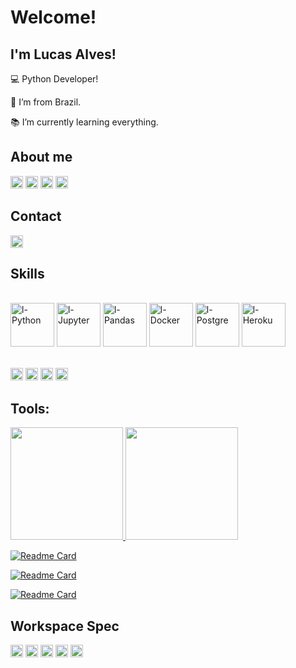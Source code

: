 # Welcome!

## I'm Lucas Alves!

:computer: Python Developer!

:house_with_garden: I’m from Brazil.

:books: I’m currently learning everything.

## About me
<div>
  <img height="20" src="https://komarev.com/ghpvc/?username=Prog-LucasAlves&style=plastic">
  <a href="https://github.com/Prog-LucasAlves" target="_blank"><img height="20" src="https://img.shields.io/badge/-Github-000?style=plastic&logo=Github&logoColor=white"></a>
  <a href="https://www.linkedin.com/in/lucasalves-ast/" target="_blank"><img height="20" src="https://img.shields.io/badge/-LinkedIn-blue?style=plastic&logo=Linkedin&logoColor=white"></a>
  <a href="https://medium.com/@alveslucastaz" target="_blank"><img height="20" src="https://img.shields.io/badge/Medium-red?style=plastic&logo=medium&logoColor=white"></a>
</div>

## Contact
<a href="mailto:lucasalves_taz@hotmail.com" alt="gmail" target="_blank">
<img height="20" src="https://img.shields.io/badge/Microsoft_Outlook-0078D4?style=plastic&logo=microsoft-outlook&logoColor=white&link=mailto:lucasalves_taz@hotmail.com" />
</a>

## Skills
<br>
<div style="display: inline_block">
  <a href="https://www.python.org/"><img align="center" alt="l-Python" height="70" witdh="70" src="https://cdn.jsdelivr.net/gh/devicons/devicon/icons/python/python-original-wordmark.svg" /></a>
  <a href="https://jupyter.org/"><img align="center" alt="l-Jupyter" height="70" witdh="70" src="https://cdn.jsdelivr.net/gh/devicons/devicon/icons/jupyter/jupyter-original-wordmark.svg" /></a>
  <a href="https://pandas.pydata.org/"><img align="center" alt="l-Pandas" height="70" witdh="70" src="https://cdn.jsdelivr.net/gh/devicons/devicon/icons/pandas/pandas-original-wordmark.svg" /></a>
  <a href="https://www.docker.com/"><img align="center" alt="l-Docker" height="70" witdh="70" src="https://cdn.jsdelivr.net/gh/devicons/devicon/icons/docker/docker-original-wordmark.svg" /></a>
  <a href="https://www.postgresql.org/"><img align="center" alt="l-Postgre" height="70" witdh="70" src="https://cdn.jsdelivr.net/gh/devicons/devicon/icons/postgresql/postgresql-plain-wordmark.svg" /></a>
  <a href="https://www.heroku.com/"><img align="center" alt="l-Heroku" height="70" witdh="70" src="https://cdn.jsdelivr.net/gh/devicons/devicon/icons/heroku/heroku-original-wordmark.svg" /></a>
</div>
<br>
<br>
<code><a href="https://www.markdownguide.org/"><img height="20" src="https://img.shields.io/badge/Markdown-000000?style=plastic&logo=markdown&logoColor=white"></a></code>
<code><a href="https://www.selenium.dev/documentation/"><img height="20" src="https://img.shields.io/badge/Selenium-43B02A?style=plastic&logo=Selenium&logoColor=white"></a></code>
<code><a href="https://streamlit.io/"><img height="20" src="https://img.shields.io/badge/Streamlit-FF4B4B?style=plastic&logo=Streamlit&logoColor=white"></a></code>
<code><a href="https://sqlite.org/index.html"><img height="20" src="https://img.shields.io/badge/SQLite-07405E?style=plastic&logo=sqlite&logoColor=white"></a></code>
<br>

## Tools:
<div>
  <a href="https://github.com/Prog-LucasAlves">
  <img height="180em" src="https://github-readme-stats.vercel.app/api?username=Prog-LucasAlves&show_icons=true&theme=vue" />
  <img height="180em" src="https://github-readme-stats.vercel.app/api/top-langs/?username=Prog-LucasAlves&layout=compact&langs_count=16&theme=vue" />
</div>


[![Readme Card](https://github-readme-stats.vercel.app/api/pin/?username=Prog-LucasAlves&repo=dados_financeiros_b3&theme=vue
)](https://github.com/Prog-LucasAlves/dados_financeiros_b3)
 
[![Readme Card](https://github-readme-stats.vercel.app/api/pin/?username=Prog-LucasAlves&repo=AED_Consumidor_Gov_Br&theme=vue
)](https://github.com/Prog-LucasAlves/AED_Consumidor_Gov_Br) 

[![Readme Card](https://github-readme-stats.vercel.app/api/pin/?username=Prog-LucasAlves&repo=AED_NFL&theme=vue
)](https://github.com/Prog-LucasAlves/AED_NFL)
 
## Workspace Spec
<code><img height="20" src="https://img.shields.io/badge/Intel-Core_i5_10th-0071C5?style=plastic&logo=intel&logoColor=white"></code>
<code><img height="20" src="https://img.shields.io/badge/AMD-Radeon_RX_550-ED1C24?style=plastic&logo=amd&logoColor=white"></code>
<code><img height="20" src="https://img.shields.io/badge/Windows-0078D6?style=plastic&logo=windows&logoColor=white"></code>
<code><img height="20" src="https://img.shields.io/badge/Ubuntu-E95420?style=plastic&logo=ubuntu&logoColor=white"></code>
<code><img height="20" src="https://img.shields.io/badge/Visual Studio Code-blue?style=plastic&logo=Visual Studio Code&logoColor=white"></code>
